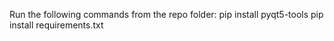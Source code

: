 Run the following commands from the repo folder:
pip install pyqt5-tools
pip install requirements.txt
